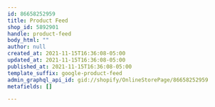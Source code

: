 ```yaml
---
id: 86658252959
title: Product Feed
shop_id: 5892901
handle: product-feed
body_html: ""
author: null
created_at: 2021-11-15T16:36:08-05:00
updated_at: 2021-11-15T16:36:08-05:00
published_at: 2021-11-15T16:36:08-05:00
template_suffix: google-product-feed
admin_graphql_api_id: gid://shopify/OnlineStorePage/86658252959
metafields: []

---
```


